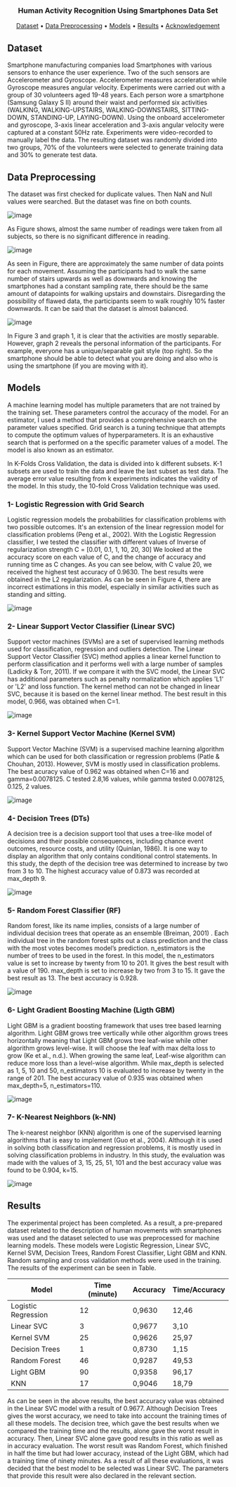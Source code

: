 <h3 align="center">Human Activity Recognition Using Smartphones Data Set</h4>

 <p align="center">
 <a href="#dataset">Dataset</a> •
  <a href="#data-preprocessing">Data Preprocessing</a> •
  <a href="#models">Models</a> •
  <a href="#results">Results</a> •
  <a href="#acknowledgement">Acknowledgement</a>
</p>


## Dataset

Smartphone manufacturing companies load Smartphones with various sensors to enhance the user experience. Two of the such sensors are Accelerometer and Gyroscope. Accelerometer measures acceleration while Gyroscope measures angular velocity. Experiments were carried out with a group of 30 volunteers aged 19-48 years. Each person wore a smartphone (Samsung Galaxy S II) around their waist and performed six activities (WALKING, WALKING-UPSTAIRS, WALKING-DOWNSTAIRS, SITTING-DOWN, STANDING-UP, LAYING-DOWN). Using the onboard accelerometer and gyroscope, 3-axis linear acceleration and 3-axis angular velocity were captured at a constant 50Hz rate. Experiments were video-recorded to manually label the data. The resulting dataset was randomly divided into two groups, 70% of the volunteers were selected to generate training data and 30% to generate test data.

## Data Preprocessing

The dataset was first checked for duplicate values. Then NaN and Null values were searched. But the dataset was fine on both counts.

![image](https://user-images.githubusercontent.com/25417307/123978375-7d12c200-d9c8-11eb-8e96-a239b264f4b7.png)

As Figure shows, almost the same number of readings were taken from all subjects, so there is no significant difference in reading.

![image](https://user-images.githubusercontent.com/25417307/123978447-88fe8400-d9c8-11eb-8fbd-6344219bceb1.png)

As seen in Figure, there are approximately the same number of data points for each movement. Assuming the participants had to walk the same number of stairs upwards as well as downwards and knowing the smartphones had a constant sampling rate, there should be the same amount of datapoints for walking upstairs and downstairs. Disregarding the possibility of flawed data, the participants seem to walk roughly 10% faster downwards. It can be said that the dataset is almost balanced.

![image](https://user-images.githubusercontent.com/25417307/123978497-93b91900-d9c8-11eb-81f3-2a66b118b9c5.png)

In Figure 3 and graph 1, it is clear that the activities are mostly separable. However, graph 2 reveals the personal information of the participants. For example, everyone has a unique/separable gait style (top right). So the smartphone should be able to detect what you are doing and also who is using the smartphone (if you are moving with it).

## Models

A machine learning model has multiple parameters that are not trained by the training set. These parameters control the accuracy of the model. For an estimator, I used a method that provides a comprehensive search on the parameter values specified. Grid search is a tuning technique that attempts to compute the optimum values of hyperparameters. It is an exhaustive search that is performed on a the specific parameter values of a model. The model is also known as an estimator.

In K-Folds Cross Validation, the data is divided into k different subsets. K-1 subsets are used to train the data and leave the last subset as test data. The average error value resulting from k experiments indicates the validity of the model. In this study, the 10-fold Cross Validation technique was used.

### 1- Logistic Regression with Grid Search

Logistic regression models the probabilities for classification problems with two possible outcomes. It's an extension of the linear regression model for classification problems (Peng et al., 2002). With the Logistic Regression classifier, I we tested the classifier with different values of Inverse of regularization strength C = [0.01, 0.1, 1, 10, 20, 30] We looked at the accuracy score on each value of C, and the change of accuracy and running time as C changes. As you can see below, with C value 20, we received the highest test accuracy of 0.9630. The best results were obtained in the L2 regularization. As can be seen in Figure 4, there are incorrect estimations in this model, especially in similar activities such as standing and sitting.

![image](https://user-images.githubusercontent.com/25417307/123978812-d67af100-d9c8-11eb-9d42-332232061bc5.png)

### 2- Linear Support Vector Classifier (Linear SVC)

Support vector machines (SVMs) are a set of supervised learning methods used for classification, regression and outliers detection. The Linear Support Vector Classifier (SVC) method applies a linear kernel function to perform classification and it performs well with a large number of samples (Ladicky & Torr, 2011). If we compare it with the SVC model, the Linear SVC has additional parameters such as penalty normalization which applies 'L1' or 'L2' and loss function. The kernel method can not be changed in linear SVC, because it is based on the kernel linear method. The best result in this model, 0.966, was obtained when C=1.

![image](https://user-images.githubusercontent.com/25417307/123978919-edb9de80-d9c8-11eb-83d0-57ef87651449.png)

### 3- Kernel Support Vector Machine (Kernel SVM)

Support Vector Machine (SVM) is a supervised machine learning algorithm which can be used for both classification or regression problems (Patle & Chouhan, 2013). However, SVM is mostly used in classification problems. The best acuracy value of 0.962 was obtained when C=16 and gamma=0.0078125. C tested 2.8,16 values, while gamma tested 0.0078125, 0.125, 2 values.

![image](https://user-images.githubusercontent.com/25417307/123978980-f90d0a00-d9c8-11eb-93fb-edb61a5e5ca8.png)

### 4- Decision Trees (DTs)

A decision tree is a decision support tool that uses a tree-like model of decisions and their possible consequences, including chance event outcomes, resource costs, and utility (Quinlan, 1986). It is one way to display an algorithm that only contains conditional control statements. In this study, the depth of the decision tree was determined to increase by two from 3 to 10. The highest accuracy value of 0.873 was recorded at max_depth 9.

![image](https://user-images.githubusercontent.com/25417307/123979017-03c79f00-d9c9-11eb-9f32-dcb80ec2953d.png)

### 5- Random Forest Classifier (RF)

Random forest, like its name implies, consists of a large number of individual decision trees that operate as an ensemble (Breiman, 2001) . Each individual tree in the random forest spits out a class prediction and the class with the most votes becomes model’s prediction. n_estimators is the number of trees to be used in the forest. In this model, the n_estimators value is set to increase by twenty from 10 to 201. It gives the best result with a value of 190. max_depth is set to increase by two from 3 to 15. It gave the best result as 13. The best accuracy is 0.928.

![image](https://user-images.githubusercontent.com/25417307/123979067-10e48e00-d9c9-11eb-9cd4-09ad180c637f.png)


### 6- Light Gradient Boosting Machine (Ligth GBM)

Light GBM is a gradient boosting framework that uses tree based learning algorithm. Light GBM grows tree vertically while other algorithm grows trees horizontally meaning that Light GBM grows tree leaf-wise while other algorithm grows level-wise. It will choose the leaf with max delta loss to grow (Ke et al., n.d.). When growing the same leaf, Leaf-wise algorithm can reduce more loss than a level-wise algorithm. While max_depth is selected as 1, 5, 10 and 50, n_estimators 10 is evaluated to increase by twenty in the range of 201. The best accuracy value of 0.935 was obtained when max_depth=5, n_estimators=110.

![image](https://user-images.githubusercontent.com/25417307/123979123-1c37b980-d9c9-11eb-80c0-aa800b2446f1.png)


### 7- K-Nearest Neighbors (k-NN)

The k-nearest neighbor (KNN) algorithm is one of the supervised learning algorithms that is easy to implement (Guo et al., 2004). Although it is used in solving both classification and regression problems, it is mostly used in solving classification problems in industry. In this study, the evaluation was made with the values of 3, 15, 25, 51, 101 and the best accuracy value was found to be 0.904, k=15.

![image](https://user-images.githubusercontent.com/25417307/123979185-2954a880-d9c9-11eb-96b7-2ca132270a9c.png)


## Results

The experimental project has been completed. As a result, a pre-prepared dataset related to the description of human movements with smartphones was used and the dataset selected to use was preprocessed for machine learning models. These models were Logistic Regression, Linear SVC, Kernel SVM, Decision Trees, Random Forest Classifier, Light GBM and KNN. Random sampling and cross validation methods were used in the training. The results of the experiment can be seen in Table.

| Model               | Time (minute) | Accuracy | Time/Accuracy |
|---------------------|---------------|----------|---------------|
| Logistic Regression | 12            | 0,9630   | 12,46         |
| Linear SVC          | 3             | 0,9677   | 3,10          |
| Kernel SVM          | 25            | 0,9626   | 25,97         |
| Decision Trees      | 1             | 0,8730   | 1,15          |
| Random Forest       | 46            | 0,9287   | 49,53         |
| Light GBM           | 90            | 0,9358   | 96,17         |
| KNN                 | 17            | 0,9046   | 18,79         |


As can be seen in the above results, the best accuracy value was obtained in the Linear SVC model with a result of 0.9677. Although Decision Trees gives the worst accuracy, we need to take into account the training times of all these models. The decision tree, which gave the best results when we compared the training time and the results, alone gave the worst result in accuracy. Then, Linear SVC alone gave good results in this ratio as well as in accuracy evaluation. The worst result was Random Forest, which finished in half the time but had lower accuracy, instead of the Light GBM, which had a training time of ninety minutes. As a result of all these evaluations, it was decided that the best model to be selected was Linear SVC. The parameters that provide this result were also declared in the relevant section.




